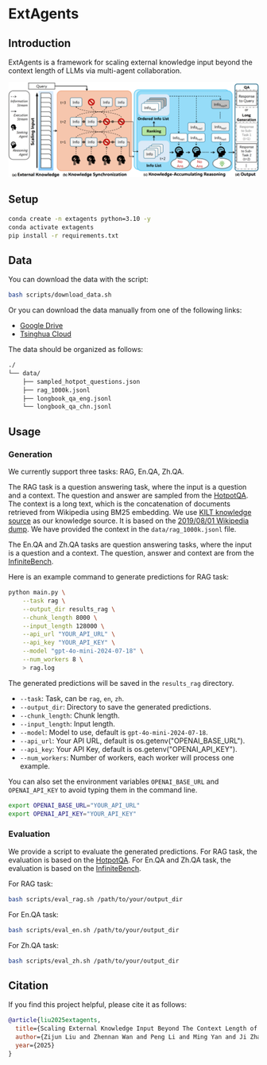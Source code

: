 # ExtAgents

## Introduction

ExtAgents is a framework for scaling external knowledge input beyond the context length of LLMs via multi-agent collaboration.

![overview](./figs/overview.png)

## Setup

```bash
conda create -n extagents python=3.10 -y
conda activate extagents
pip install -r requirements.txt
```

## Data

You can download the data with the script:

```bash
bash scripts/download_data.sh
```

Or you can download the data manually from one of the following links:

- [Google Drive](https://drive.google.com/drive/folders/1FQSojqgF1VdumXxSh1UbIoE6lQ2E_xJn?usp=sharing)
- [Tsinghua Cloud](https://cloud.tsinghua.edu.cn/d/b8aab568cf5c4785b457/)

The data should be organized as follows:

```bash
./
└── data/
    ├── sampled_hotpot_questions.json
    ├── rag_1000k.jsonl
    ├── longbook_qa_eng.jsonl
    └── longbook_qa_chn.jsonl
```

## Usage

### Generation

We currently support three tasks: RAG, En.QA, Zh.QA.

The RAG task is a question answering task, where the input is a question and a context. The question and answer are sampled from the [HotpotQA](https://github.com/hotpotqa/hotpot). The context is a long text, which is the concatenation of documents retrieved from Wikipedia using BM25 embedding. We use [KILT knowledge source](http://dl.fbaipublicfiles.com/KILT/kilt_knowledgesource.json) as our knowledge source. It is based on the [2019/08/01 Wikipedia dump](http://dl.fbaipublicfiles.com/BLINK/enwiki-pages-articles.xml.bz2). We have provided the context in the `data/rag_1000k.jsonl` file.

The En.QA and Zh.QA tasks are question answering tasks, where the input is a question and a context. The question, answer and context are from the [InfiniteBench](https://github.com/OpenBMB/InfiniteBench).

Here is an example command to generate predictions for RAG task:

```bash
python main.py \
    --task rag \
    --output_dir results_rag \
    --chunk_length 8000 \
    --input_length 128000 \
    --api_url "YOUR_API_URL" \
    --api_key "YOUR_API_KEY" \
    --model "gpt-4o-mini-2024-07-18" \
    --num_workers 8 \
    > rag.log
```

The generated predictions will be saved in the `results_rag` directory.

- `--task`: Task, can be `rag`, `en`, `zh`.
- `--output_dir`: Directory to save the generated predictions.
- `--chunk_length`: Chunk length.
- `--input_length`: Input length.
- `--model`: Model to use, default is `gpt-4o-mini-2024-07-18`.
- `--api_url`: Your API URL, default is os.getenv("OPENAI_BASE_URL").
- `--api_key`: Your API Key, default is os.getenv("OPENAI_API_KEY").
- `--num_workers`: Number of workers, each worker will process one example.

You can also set the environment variables `OPENAI_BASE_URL` and `OPENAI_API_KEY` to avoid typing them in the command line.

```bash
export OPENAI_BASE_URL="YOUR_API_URL"
export OPENAI_API_KEY="YOUR_API_KEY"
```

### Evaluation

We provide a script to evaluate the generated predictions. For RAG task, the evaluation is based on the [HotpotQA](https://github.com/hotpotqa/hotpot). For En.QA and Zh.QA task, the evaluation is based on the [InfiniteBench](https://github.com/OpenBMB/InfiniteBench).

For RAG task:

```bash
bash scripts/eval_rag.sh /path/to/your/output_dir
```

For En.QA task: 

```bash
bash scripts/eval_en.sh /path/to/your/output_dir
```

For Zh.QA task:

```bash
bash scripts/eval_zh.sh /path/to/your/output_dir
```

## Citation

If you find this project helpful, please cite it as follows:

```bibtex
@article{liu2025extagents,
  title={Scaling External Knowledge Input Beyond The Context Length of LLMs via Multi-Agent Collaboration},
  author={Zijun Liu and Zhennan Wan and Peng Li and Ming Yan and Ji Zhang and Fei Huang and Yang Liu},
  year={2025}
}
```